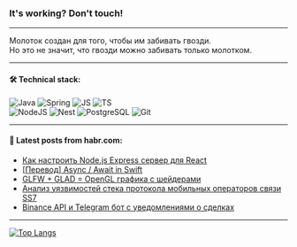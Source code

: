 ### It's working? Don't touch!

---
Молоток создан для того, чтобы им забивать гвозди. <br>
Но это не значит, что гвозди можно забивать только молотком.

---

#### 🛠️ Technical stack:

![Java](https://img.shields.io/badge/Java-informational?logo=Oracle&style=flat&logoColor=white&color=FF4500)
![Spring](https://img.shields.io/badge/SpringBoot-informational?logo=SpringBoot&style=flat&logoColor=white&color=6495ED)
![JS](https://img.shields.io/badge/JS-informational?logo=javaScript&style=flat&logoColor=black&color=F7Df1E)
![TS](https://img.shields.io/badge/TypeScript-informational?logo=typeScript&style=flat&logoColor=black&color=0667A8)  <br>
![NodeJS](https://img.shields.io/badge/NodeJS-informational?logo=node.js&style=flat&logoColor=white&color=43853D)
![Nest](https://img.shields.io/badge/NestJS-informational?logo=NestJS&style=flat&logoColor=white&color=red)
![PostgreSQL](https://img.shields.io/badge/PostgreSQL-informational?logo=PostgreSQL&style=flat&logoColor=white&color=DAA520)
![Git](https://img.shields.io/badge/Git-informational?logo=git&style=flat&logoColor=white&color=778899)

___

#### 💬 Latest posts from habr.com:

<!-- BLOG-POST-LIST:START -->
- [Как настроить Node.js Express сервер для React](https://habr.com/ru/articles/746906/?utm_source=habrahabr&utm_medium=rss&utm_campaign=746906)
- [[Перевод] Async / Await in Swift](https://habr.com/ru/articles/746892/?utm_source=habrahabr&utm_medium=rss&utm_campaign=746892)
- [GLFW + GLAD = OpenGL графика с шейдерами](https://habr.com/ru/articles/746884/?utm_source=habrahabr&utm_medium=rss&utm_campaign=746884)
- [Анализ уязвимостей стека протокола мобильных операторов связи SS7](https://habr.com/ru/articles/746850/?utm_source=habrahabr&utm_medium=rss&utm_campaign=746850)
- [Binance API и Telegram бот с уведомлениями о сделках](https://habr.com/ru/articles/746832/?utm_source=habrahabr&utm_medium=rss&utm_campaign=746832)
<!-- BLOG-POST-LIST:END -->

---
[![Top Langs](https://github-readme-stats-git-master-advtsetting-gmailcom.vercel.app/api/top-langs/?username=zloylis&langs_count=10&hide_title=false&title_color=e6edf3&size_weight=0.5&count_weight=0.5&layout=compact&hide_border=true&theme=dracula)](https://github.com/zloylis)

<!-- ![GitHub stats](https://github-readme-stats-git-master-advtsetting-gmailcom.vercel.app/api?username=zloylis&show_icons=true&hide_border=true&theme=dracula&hide_title=true&include_all_commits=true&count_private=true&hide=contribs&hide_rank=true) -->
